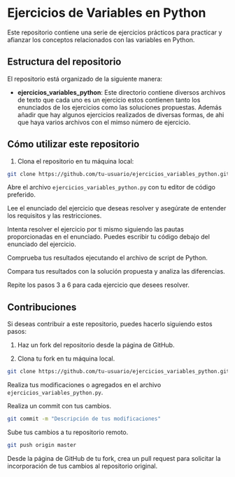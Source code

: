 # Ejercicios de Variables en Python

Este repositorio contiene una serie de ejercicios prácticos para practicar y afianzar los conceptos relacionados con las variables en Python.

## Estructura del repositorio

El repositorio está organizado de la siguiente manera:

- **ejercicios_variables_python**: Este directorio contiene diversos archivos de texto que cada uno es un ejercicio estos contienen tanto los enunciados de los ejercicios como las soluciones propuestas. Además añadir que hay algunos ejercicios realizados de diversas formas, de ahi que haya varios archivos con el mimso número de ejercicio.

## Cómo utilizar este repositorio

1. Clona el repositorio en tu máquina local:

```bash
git clone https://github.com/tu-usuario/ejercicios_variables_python.git
```

Abre el archivo `ejercicios_variables_python.py` con tu editor de código preferido.

Lee el enunciado del ejercicio que deseas resolver y asegúrate de entender los requisitos y las restricciones.

Intenta resolver el ejercicio por ti mismo siguiendo las pautas proporcionadas en el enunciado. Puedes escribir tu código debajo del enunciado del ejercicio.

Comprueba tus resultados ejecutando el archivo de script de Python.

Compara tus resultados con la solución propuesta y analiza las diferencias.

Repite los pasos 3 a 6 para cada ejercicio que desees resolver.

## Contribuciones

Si deseas contribuir a este repositorio, puedes hacerlo siguiendo estos pasos:

1. Haz un fork del repositorio desde la página de GitHub.

2. Clona tu fork en tu máquina local.

```bash
git clone https://github.com/tu-usuario/ejercicios_variables_python.git
```
Realiza tus modificaciones o agregados en el archivo `ejercicios_variables_python.py`.

Realiza un commit con tus cambios.

```bash
git commit -m "Descripción de tus modificaciones"
```
Sube tus cambios a tu repositorio remoto.

```bash
git push origin master
```
Desde la página de GitHub de tu fork, crea un pull request para solicitar la incorporación de tus cambios al repositorio original.
